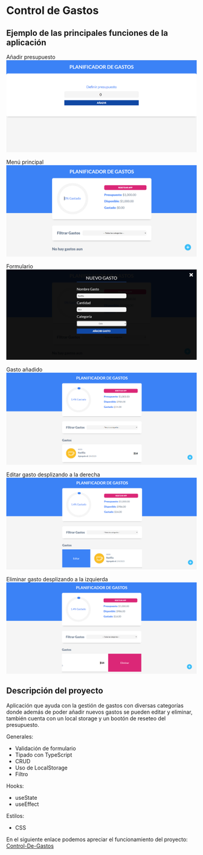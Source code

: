 # Control de Gastos

## Ejemplo de las principales funciones de la aplicación

Añadir presupuesto
![Formulario presupuesto](https://github.com/dianagelbern/Control-Gastos/blob/main/src/assets/definir_presupuesto.png)

Menú principal
![Menú principal](https://github.com/dianagelbern/Control-Gastos/blob/main/src/assets/menu.png)

Formulario
![Formulario rellenado](https://github.com/dianagelbern/Control-Gastos/blob/main/src/assets/form_2.png)

Gasto añadido
![Ejemplo de un gasto añadido](https://github.com/dianagelbern/Control-Gastos/blob/main/src/assets/gasto_added.png)

Editar gasto desplizando a la derecha
![Ejemplo de botón de editor de gastos](https://github.com/dianagelbern/Control-Gastos/blob/main/src/assets/edit.png)

Eliminar gasto desplizando a la izquierda
![Ejemplo de botón de eliminar gasto](https://github.com/dianagelbern/Control-Gastos/blob/main/src/assets/delete.png)

## Descripción del proyecto

Aplicación que ayuda con la gestión de gastos con diversas categorías donde además de poder añadir nuevos gastos se pueden editar y eliminar, también cuenta con un local storage y un bootón de reseteo del presupuesto.

Generales:
- Validación de formulario
- Tipado con TypeScript
- CRUD
- Uso de LocalStorage
- Filtro

Hooks:
- useState
- useEffect

Estilos:
- CSS

En el siguiente enlace podemos apreciar el funcionamiento del proyecto: [Control-De-Gastos](https://stupendous-frangollo-c7a576.netlify.app/) 

